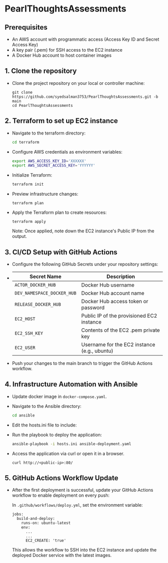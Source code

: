 # PearlThoughtsAssessments

## Prerequisites
- An AWS account with programmatic access (Access Key ID and Secret Access Key)
- A key pair (.pem) for SSH access to the EC2 instance
- A Docker Hub account to host container images

## 1. Clone the repository
* Clone the project repository on your local or controller machine:
  ```
  git clone https://github.com/syedsalman3753/PearlThoughtsAssessments.git -b main
  cd PearlThoughtsAssessments
  ```

## 2. Terraform to set up EC2 instance

* Navigate to the terraform directory:
  ```bash
  cd terraform
  ```
* Configure AWS credentials as environment variables:
  ```bash
  export AWS_ACCESS_KEY_ID='XXXXXX'
  export AWS_SECRET_ACCESS_KEY='YYYYYY'
  ```
* Initialize Terraform:
  ```bash
  terraform init
  ```
* Preview infrastructure changes:
  ```
  terraform plan
  ```
* Apply the Terraform plan to create resources:
  ```
  terraform apply
  ```
  Note: Once applied, note down the EC2 instance's Public IP from the output.

## 3. CI/CD Setup with GitHub Actions

* Configure the following GitHub Secrets under your repository settings:
* | Secret Name                | Description                                  |
  | -------------------------- |----------------------------------------------|
  | `ACTOR_DOCKER_HUB`         | Docker Hub username                          |
  | `DEV_NAMESPACE_DOCKER_HUB` | Docker Hub account name                      |
  | `RELEASE_DOCKER_HUB`       | Docker Hub access token or password          |
  | `EC2_HOST`                 | Public IP of the provisioned EC2 instance    |
  | `EC2_SSH_KEY`              | Contents of the EC2 .pem private key         |
  | `EC2_USER`                 | Username for the EC2 instance (e.g., ubuntu) |

* Push your changes to the main branch to trigger the GitHub Actions workflow.

## 4. Infrastructure Automation with Ansible

* Update docker image in `docker-compose.yaml`.
* Navigate to the Ansible directory:
  ```bash
  cd ansible
  ```
* Edit the hosts.ini file to include:

* Run the playbook to deploy the application:
  ```bash
  ansible-playbook -i hosts.ini ansible-deployment.yaml
  ```
* Access the application via curl or open it in a browser.
  ```
  curl http://<public-ip>:80/
  ```

## 5. GitHub Actions Workflow Update

* After the first deployment is successful, update your GitHub Actions workflow to enable deployment on every push:

  In `.github/workflows/deploy.yml`, set the environment variable:
  ```
  jobs:
    build-and-deploy:
      runs-on: ubuntu-latest
      env:
        ...
        ...
        EC2_CREATE: 'true'
  ```
  This allows the workflow to SSH into the EC2 instance and update the deployed Docker service with the latest images.


